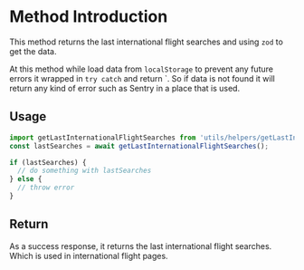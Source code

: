 # Method Introduction

This method returns the last international flight searches and using `zod` to
get the data.

At this method while load data from `localStorage` to prevent any future errors
it wrapped in `try catch` and return `. So if data is not found it will return
any kind of error such as Sentry in a place that is used.

## Usage

```ts
import getLastInternationalFlightSearches from 'utils/helpers/getLastInternationalFlightSearches';
const lastSearches = await getLastInternationalFlightSearches();

if (lastSearches) {
  // do something with lastSearches
} else {
  // throw error
}
```

## Return

As a success response, it returns the last international flight searches. Which
is used in international flight pages.
